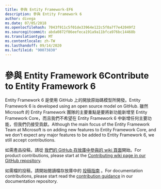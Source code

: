 ```yaml
---
title: 參與 Entity Framework-EF6
description: 參與 Entity Framework 6
author: divega
ms.date: 07/05/2018
ms.openlocfilehash: 7043f911c5f01de33964e122c5f0a7f7e42049f2
ms.sourcegitcommit: abda0872f86eefeca191a9a11bfca976bc14468b
ms.translationtype: MT
ms.contentlocale: zh-TW
ms.lasthandoff: 09/14/2020
ms.locfileid: "90073830"
---
```

# <a name="contribute-to-entity-framework-6"></a><span data-ttu-id="47631-103">參與 Entity Framework 6</span><span class="sxs-lookup"><span data-stu-id="47631-103">Contribute to Entity Framework 6</span></span>
<span data-ttu-id="47631-104">Entity Framework 6 是使用 GitHub 上的開放原始碼模型所開發。</span><span class="sxs-lookup"><span data-stu-id="47631-104">Entity Framework 6 is developed using an open source model on GitHub.</span></span> <span data-ttu-id="47631-105">雖然 Microsoft 的 Entity Framework 團隊的主要重點是要將新功能新增至 Entity Framework Core，而且我們不希望在 Entity Framework 6 中新增任何主要功能，但我們仍接受貢獻。</span><span class="sxs-lookup"><span data-stu-id="47631-105">Although the main focus of the Entity Framework Team at Microsoft is on adding new features to Entity Framework Core, and we don't expect any major features to be added to Entity Framework 6, we still accept contributions.</span></span>

<span data-ttu-id="47631-106">如需產品投稿，請從 [我們的 GitHub 存放庫中參與的 wiki 頁面](https://github.com/aspnet/EntityFramework6/wiki/Contributing)開始。</span><span class="sxs-lookup"><span data-stu-id="47631-106">For product contributions, please start at the [Contributing wiki page in our GitHub repository](https://github.com/aspnet/EntityFramework6/wiki/Contributing).</span></span>

<span data-ttu-id="47631-107">如需檔的投稿，請開始閱讀檔存放庫中的 [投稿指南](https://github.com/dotnet/EntityFramework.Docs/blob/master/CONTRIBUTING.md) 。</span><span class="sxs-lookup"><span data-stu-id="47631-107">For documentation contributions, please start read the [contribution guidance](https://github.com/dotnet/EntityFramework.Docs/blob/master/CONTRIBUTING.md) in our documentation repository.</span></span>
